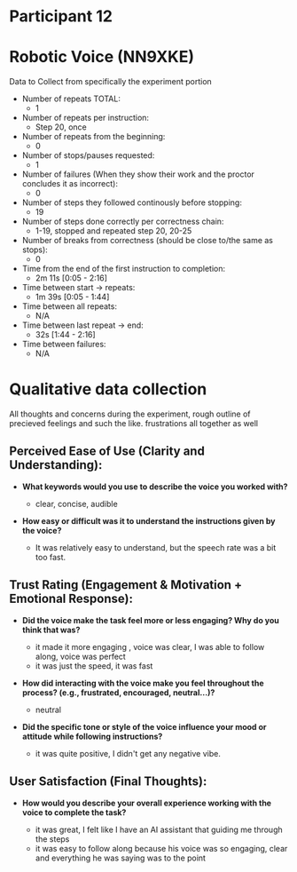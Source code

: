 # Participant 12

# Robotic Voice (NN9XKE)

Data to Collect from specifically the experiment portion

- Number of repeats TOTAL:
  - 1
- Number of repeats per instruction:
  - Step 20, once
- Number of repeats from the beginning:
  - 0
- Number of stops/pauses requested:
  - 1
- Number of failures (When they show their work and the proctor concludes it as incorrect):
  - 0
- Number of steps they followed continously before stopping:
  - 19
- Number of steps done correctly per correctness chain:
  - 1-19, stopped and repeated step 20, 20-25
- Number of breaks from correctness (should be close to/the same as stops):
  - 0
- Time from the end of the first instruction to completion:
  - 2m 11s [0:05 - 2:16]
- Time between start -> repeats:
  - 1m 39s [0:05 - 1:44]
- Time between all repeats:
  - N/A
- Time between last repeat -> end:
  - 32s [1:44 - 2:16]
- Time between failures:
  - N/A

# Qualitative data collection

All thoughts and concerns during the experiment, rough outline of precieved feelings and such the like.
frustrations all together as well

## Perceived Ease of Use (Clarity and Understanding):

- **What keywords would you use to describe the voice you worked with?**

  - clear, concise, audible

- **How easy or difficult was it to understand the instructions given by the voice?**

  - It was relatively easy to understand, but the speech rate was a bit too fast.

## Trust Rating (Engagement & Motivation + Emotional Response):

- **Did the voice make the task feel more or less engaging? Why do you think that was?**

  - it made it more engaging , voice was clear, I was able to follow along, voice was perfect
  - it was just the speed, it was fast

- **How did interacting with the voice make you feel throughout the process? (e.g., frustrated, encouraged, neutral…)?**

  - neutral

- **Did the specific tone or style of the voice influence your mood or attitude while following instructions?**

  - it was quite positive, I didn't get any negative vibe.

## User Satisfaction (Final Thoughts):

- **How would you describe your overall experience working with the voice to complete the task?**

  - it was great, I felt like I have an AI assistant that guiding me through the steps
  - it was easy to follow along because his voice was so engaging, clear and everything he was saying was to the point
